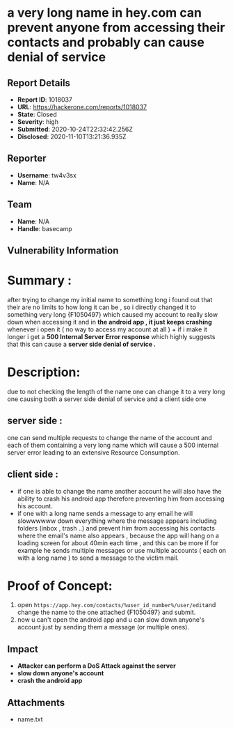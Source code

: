 # a very long name in hey.com can prevent anyone from accessing their contacts and probably can cause denial of service

## Report Details
- **Report ID**: 1018037
- **URL**: https://hackerone.com/reports/1018037
- **State**: Closed
- **Severity**: high
- **Submitted**: 2020-10-24T22:32:42.256Z
- **Disclosed**: 2020-11-10T13:21:36.935Z

## Reporter
- **Username**: tw4v3sx
- **Name**: N/A

## Team
- **Name**: N/A
- **Handle**: basecamp

## Vulnerability Information
Summary :
=========
after trying to change my initial name to something long i found out that their are no limits to how long it can be , so i directly changed it to something very long {F1050497} which caused my account to really slow down when accessing it and in **the android app , it just keeps crashing** whenever i open it ( no way to access my account at all ) + if i make it longer i get a **500 Internal Server Error response** which highly suggests that this can cause a **server side denial of service .**

Description:
==========
due to not checking the length of the name one can change it to a very long one causing both a server side denial of service  and a client side one

server side : 
------------

one can send multiple requests to change the name of the account and each of them containing a very long name which will cause a 500 internal server error leading to an extensive Resource Consumption.

client side : 
-----------
- if one is able to change the name another account he will also have the ability to crash his android app therefore preventing him from accessing his account.
- if one with a long name sends a message to any email he will slowwwwww down everything where the message appears including folders (inbox , trash ..) and prevent him from accessing his contacts where the email's name also appears , because the app will hang on a loading screen for about 40min each time , and this can be more if for example he sends multiple messages or use multiple accounts ( each on with a long name ) to send a message to the victim mail.

Proof of Concept:
==============

1. open `https://app.hey.com/contacts/%user_id_number%/user/edit`and change the name to the one attached {F1050497} and submit.
1. now u can't open the android app and u can slow down anyone's account just by sending them a message (or multiple ones).

## Impact

- **Attacker can perform a DoS Attack against the server**
- **slow down anyone's account**
- **crash the android app**

## Attachments
- name.txt
